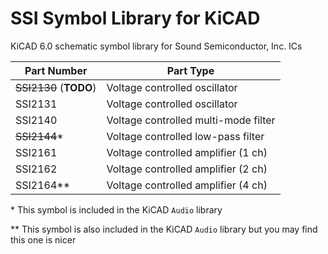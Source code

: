 # SSI Symbol Library for KiCAD
KiCAD 6.0 schematic symbol library for Sound Semiconductor, Inc. ICs

| Part Number            | Part Type                            |
| ---------------------- | ------------------------------------ |
| ~~SSI2130~~ (**TODO**) | Voltage controlled oscillator        |
| SSI2131                | Voltage controlled oscillator        |
| SSI2140                | Voltage controlled multi-mode filter |
| ~~SSI2144~~*           | Voltage controlled low-pass filter   |
| SSI2161                | Voltage controlled amplifier (1 ch)  |
| SSI2162                | Voltage controlled amplifier (2 ch)  |
| SSI2164**              | Voltage controlled amplifier (4 ch)  |

\* This symbol is included in the KiCAD `Audio` library

\** This symbol is also included in the KiCAD `Audio` library but you may find this one is nicer
